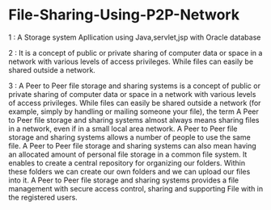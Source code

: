 # File-Sharing-Using-P2P-Network

1 : A Storage system Apllication using
Java,servlet,jsp with Oracle database

2 : It is a concept of public or private sharing of computer
data or space in a network with various levels of access
privileges. While files can easily be shared outside a
network.

3 : A Peer to Peer file storage and sharing systems is a concept of public or private sharing of computer data or space in a network with various levels of access privileges.
While files can easily be shared outside a network (for example, simply by handling or mailing someone your file), the term 	A Peer to Peer file storage and sharing systems 
almost always means sharing files in a network, even if in a small local area network. A Peer to Peer file storage and sharing systems allows a number of people to use the same 
file. A Peer to Peer file storage and sharing systems can also mean having an allocated amount of personal file storage in a common file system. It enables to create a central 
repository for organizing our folders. Within these folders we can create our own folders and we can upload our files into it. A Peer to Peer file storage and sharing systems 
provides a file management with secure access control, sharing and supporting File with in the registered users.
